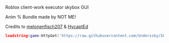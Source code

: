 Roblox client-work executor skybox GUI

Anim % Bundle made by NOT ME!

Credits to [melonenfisch207](https://www.roblox.com/users/723787584/profile) & [HycaptEd](https://www.roblox.com/users/538865812/profile)

```lua
loadstring(game:HttpGet('https://raw.githubusercontent.com/Underssky/Skybox-Script-GUI/refs/heads/main/Skybox-gui-Main.lua'))()
```
